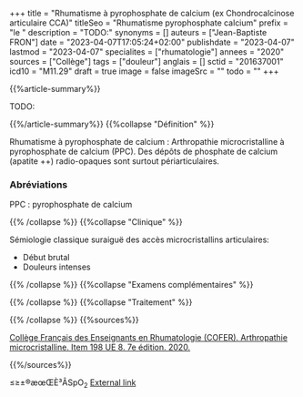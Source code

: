 +++
title = "Rhumatisme à pyrophosphate de calcium (ex Chondrocalcinose articulaire CCA)"
titleSeo = "Rhumatisme pyrophosphate calcium"
prefix = "le "
description = "TODO:"
synonyms = []
auteurs = ["Jean-Baptiste FRON"]
date = "2023-04-07T17:05:24+02:00"
publishdate = "2023-04-07"
lastmod = "2023-04-07"
specialites = ["rhumatologie"]
annees = "2020"
sources = ["Collège"]
tags = ["douleur"]
anglais = []
sctid = "201637001"
icd10 = "M11.29"
draft = true
image = false
imageSrc = ""
todo = ""
+++

{{%article-summary%}}

TODO:

{{%/article-summary%}}
{{%collapse "Définition" %}}

Rhumatisme à pyrophosphate de calcium
: Arthropathie microcristalline à pyrophosphate de calcium (PPC). Des dépôts de phosphate de calcium (apatite ++) radio-opaques sont surtout périarticulaires.

### Abréviations

PPC
: pyrophosphate de calcium

{{% /collapse %}}
{{%collapse "Clinique" %}}

Sémiologie classique suraiguë des accès microcristallins articulaires:

- Début brutal
- Douleurs intenses


{{% /collapse %}}
{{%collapse "Examens complémentaires" %}}


{{% /collapse %}}
{{%collapse "Traitement" %}}


{{% /collapse %}}
{{%sources%}}

[Collège Français des Enseignants en Rhumatologie (COFER). Arthropathie microcristalline. Item 198 UE 8. 7e édition. 2020.](http://www.lecofer.org/item-cours-1-19-0.php)

{{%/sources%}}

≤≥±®æœŒÈ³ÂSpO<sub>2</sub>
[External link](https://discourse.gohugo.io/ "{rel='nofollow'}")
